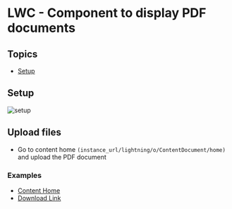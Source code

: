 # LWC - Component to display PDF documents

## Topics
- [Setup](#setup)


<a name='setup'></a>
## Setup
![setup](img/pdfviewer-1.gif)


## Upload files

- Go to content home ```(instance_url/lightning/o/ContentDocument/home)``` and upload the PDF document


### Examples
- [Content Home](https://mohansun-ea-02-dev-ed.lightning.force.com/lightning/o/ContentDocument/home)
- [Download Link](https://mohansun-ea-02-dev-ed--c.documentforce.com/sfc/servlet.shepherd/document/download/0693h000007CVEMAA4)
